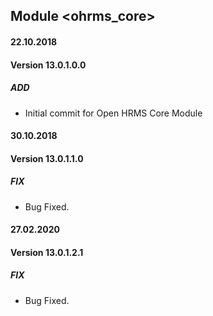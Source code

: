 ## Module <ohrms_core>

#### 22.10.2018
#### Version 13.0.1.0.0
##### ADD
- Initial commit for Open HRMS Core Module

#### 30.10.2018
#### Version 13.0.1.1.0
##### FIX
- Bug Fixed.

#### 27.02.2020
#### Version 13.0.1.2.1
##### FIX
- Bug Fixed.

